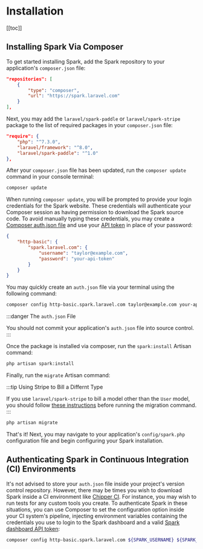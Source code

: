 # Installation

[[toc]]

## Installing Spark Via Composer

To get started installing Spark, add the Spark repository to your application's `composer.json` file:

```json
"repositories": [
    {
        "type": "composer",
        "url": "https://spark.laravel.com"
    }
],
```

Next, you may add the `laravel/spark-paddle` or `laravel/spark-stripe` package to the list of required packages in your `composer.json` file:

```json
"require": {
    "php": "^7.3.0",
    "laravel/framework": "^8.0",
    "laravel/spark-paddle": "^1.0"
},
```

After your `composer.json` file has been updated, run the `composer update` command in your console terminal:

```bash
composer update
```

When running `composer update`, you will be prompted to provide your login credentials for the Spark website. These credentials will authenticate your Composer session as having permission to download the Spark source code. To avoid manually typing these credentials, you may create a [Composer auth.json file](https://getcomposer.org/doc/articles/http-basic-authentication.md) and use your [API token](https://spark.laravel.com/user/api-tokens) in place of your password:

```json
{
    "http-basic": {
        "spark.laravel.com": {
            "username": "taylor@example.com",
            "password": "your-api-token"
        }
    }
}
```

You may quickly create an `auth.json` file via your terminal using the following command:

```bash
composer config http-basic.spark.laravel.com taylor@example.com your-api-token
```

:::danger The `auth.json` File

You should not commit your application's `auth.json` file into source control.
:::

Once the package is installed via composer, run the `spark:install` Artisan command:

```bash
php artisan spark:install
```

Finally, run the `migrate` Artisan command:

:::tip Using Stripe to Bill a Differnt Type

If you use `laravel/spark-stripe` to bill a model other than the `User` model, you should follow [these instructions](./spark-stripe/customization.md#migrations) before running the migration command.
:::

```bash
php artisan migrate
```

That's it! Next, you may navigate to your application's `config/spark.php` configuration file and begin configuring your Spark installation.

## Authenticating Spark in Continuous Integration (CI) Environments

It's not advised to store your `auth.json` file inside your project's version control repository. However, there may be times you wish to download Spark inside a CI environment like [Chipper CI](https://chipperci.com/). For instance, you may wish to run tests for any custom tools you create. To authenticate Spark in these situations, you can use Composer to set the configuration option inside your CI system's pipeline, injecting environment variables containing the credentials you use to login to the Spark dashboard and a valid [Spark dashboard API token](https://spark.laravel.com/users/api-tokens):

```sh
composer config http-basic.spark.laravel.com ${SPARK_USERNAME} ${SPARK_API_TOKEN}
```
